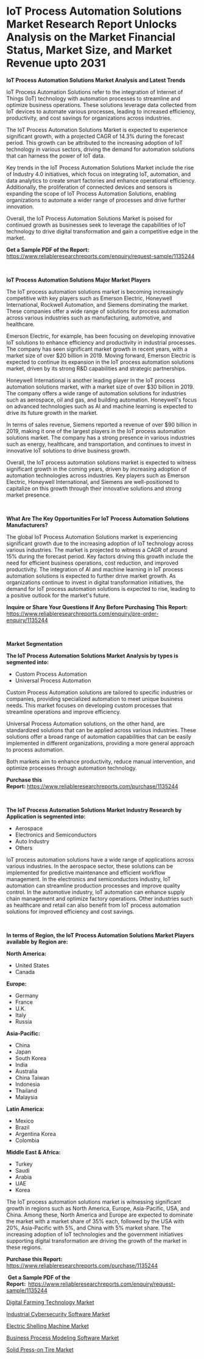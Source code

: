 <p><h1>IoT Process Automation Solutions Market Research Report Unlocks Analysis on the Market Financial Status, Market Size, and Market Revenue upto 2031</h1></p><p><strong>IoT Process Automation Solutions Market Analysis and Latest Trends</strong></p>
<p><p>IoT Process Automation Solutions refer to the integration of Internet of Things (IoT) technology with automation processes to streamline and optimize business operations. These solutions leverage data collected from IoT devices to automate various processes, leading to increased efficiency, productivity, and cost savings for organizations across industries.</p><p>The IoT Process Automation Solutions Market is expected to experience significant growth, with a projected CAGR of 14.3% during the forecast period. This growth can be attributed to the increasing adoption of IoT technology in various sectors, driving the demand for automation solutions that can harness the power of IoT data.</p><p>Key trends in the IoT Process Automation Solutions Market include the rise of Industry 4.0 initiatives, which focus on integrating IoT, automation, and data analytics to create smart factories and enhance operational efficiency. Additionally, the proliferation of connected devices and sensors is expanding the scope of IoT Process Automation Solutions, enabling organizations to automate a wider range of processes and drive further innovation.</p><p>Overall, the IoT Process Automation Solutions Market is poised for continued growth as businesses seek to leverage the capabilities of IoT technology to drive digital transformation and gain a competitive edge in the market.</p></p>
<p><strong>Get a Sample PDF of the Report:&nbsp;</strong> <a href="https://www.reliableresearchreports.com/enquiry/request-sample/1135244">https://www.reliableresearchreports.com/enquiry/request-sample/1135244</a></p>
<p>&nbsp;</p>
<p><strong>IoT Process Automation Solutions Major Market Players</strong></p>
<p><p>The IoT process automation solutions market is becoming increasingly competitive with key players such as Emerson Electric, Honeywell International, Rockwell Automation, and Siemens dominating the market. These companies offer a wide range of solutions for process automation across various industries such as manufacturing, automotive, and healthcare.</p><p>Emerson Electric, for example, has been focusing on developing innovative IoT solutions to enhance efficiency and productivity in industrial processes. The company has seen significant market growth in recent years, with a market size of over $20 billion in 2019. Moving forward, Emerson Electric is expected to continue its expansion in the IoT process automation solutions market, driven by its strong R&D capabilities and strategic partnerships.</p><p>Honeywell International is another leading player in the IoT process automation solutions market, with a market size of over $30 billion in 2019. The company offers a wide range of automation solutions for industries such as aerospace, oil and gas, and building automation. Honeywell's focus on advanced technologies such as AI and machine learning is expected to drive its future growth in the market.</p><p>In terms of sales revenue, Siemens reported a revenue of over $90 billion in 2019, making it one of the largest players in the IoT process automation solutions market. The company has a strong presence in various industries such as energy, healthcare, and transportation, and continues to invest in innovative IoT solutions to drive business growth.</p><p>Overall, the IoT process automation solutions market is expected to witness significant growth in the coming years, driven by increasing adoption of automation technologies across industries. Key players such as Emerson Electric, Honeywell International, and Siemens are well-positioned to capitalize on this growth through their innovative solutions and strong market presence.</p></p>
<p>&nbsp;</p>
<p><strong>What Are The Key Opportunities For IoT Process Automation Solutions Manufacturers?</strong></p>
<p><p>The global IoT Process Automation Solutions market is experiencing significant growth due to the increasing adoption of IoT technology across various industries. The market is projected to witness a CAGR of around 15% during the forecast period. Key factors driving this growth include the need for efficient business operations, cost reduction, and improved productivity. The integration of AI and machine learning in IoT process automation solutions is expected to further drive market growth. As organizations continue to invest in digital transformation initiatives, the demand for IoT process automation solutions is expected to rise, leading to a positive outlook for the market's future.</p></p>
<p><strong>Inquire or Share Your Questions If Any Before Purchasing This Report:</strong> <a href="https://www.reliableresearchreports.com/enquiry/pre-order-enquiry/1135244">https://www.reliableresearchreports.com/enquiry/pre-order-enquiry/1135244</a></p>
<p>&nbsp;</p>
<p><strong>Market Segmentation</strong></p>
<p><strong>The IoT Process Automation Solutions Market Analysis by types is segmented into:</strong></p>
<p><ul><li>Custom Process Automation</li><li>Universal Process Automation</li></ul></p>
<p><p>Custom Process Automation solutions are tailored to specific industries or companies, providing specialized automation to meet unique business needs. This market focuses on developing custom processes that streamline operations and improve efficiency.</p><p>Universal Process Automation solutions, on the other hand, are standardized solutions that can be applied across various industries. These solutions offer a broad range of automation capabilities that can be easily implemented in different organizations, providing a more general approach to process automation.</p><p>Both markets aim to enhance productivity, reduce manual intervention, and optimize processes through automation technology.</p></p>
<p><strong>Purchase this Report:&nbsp;</strong><a href="https://www.reliableresearchreports.com/purchase/1135244">https://www.reliableresearchreports.com/purchase/1135244</a></p>
<p>&nbsp;</p>
<p><strong>The IoT Process Automation Solutions Market Industry Research by Application is segmented into:</strong></p>
<p><ul><li>Aerospace</li><li>Electronics and Semiconductors</li><li>Auto Industry</li><li>Others</li></ul></p>
<p><p>IoT process automation solutions have a wide range of applications across various industries. In the aerospace sector, these solutions can be implemented for predictive maintenance and efficient workflow management. In the electronics and semiconductors industry, IoT automation can streamline production processes and improve quality control. In the automotive industry, IoT automation can enhance supply chain management and optimize factory operations. Other industries such as healthcare and retail can also benefit from IoT process automation solutions for improved efficiency and cost savings.</p></p>
<p>&nbsp;</p>
<p><strong>In terms of Region, the IoT Process Automation Solutions Market Players available by Region are:</strong></p>
<p>
    <p> <strong> North America: </strong>
        <ul>
            <li>United States</li>
            <li>Canada</li>
        </ul>
        </p> 
    <p> <strong> Europe: </strong>
        <ul>
            <li>Germany</li>
            <li>France</li>
            <li>U.K.</li>
            <li>Italy</li>
            <li>Russia</li>
        </ul>
        </p> 
    <p> <strong> Asia-Pacific: </strong>
        <ul>
            <li>China</li>
            <li>Japan</li>
            <li>South Korea</li>
            <li>India</li>
            <li>Australia</li>
            <li>China Taiwan</li>
            <li>Indonesia</li>
            <li>Thailand</li>
            <li>Malaysia</li>
        </ul>
        </p> 
    <p> <strong> Latin America: </strong>
        <ul>
            <li>Mexico</li>
            <li>Brazil</li>
            <li>Argentina Korea</li>
            <li>Colombia</li>
        </ul>
        </p> 
    <p> <strong> Middle East & Africa: </strong>
        <ul>
            <li>Turkey</li>
            <li>Saudi</li>
            <li>Arabia</li>
            <li>UAE</li>
            <li>Korea</li>
        </ul>
    </p>
    </p>
<p><p>The IoT process automation solutions market is witnessing significant growth in regions such as North America, Europe, Asia-Pacific, USA, and China. Among these, North America and Europe are expected to dominate the market with a market share of 35% each, followed by the USA with 20%, Asia-Pacific with 5%, and China with 5% market share. The increasing adoption of IoT technologies and the government initiatives supporting digital transformation are driving the growth of the market in these regions.</p></p>
<p><strong>Purchase this Report: </strong><a href="https://www.reliableresearchreports.com/purchase/1135244">https://www.reliableresearchreports.com/purchase/1135244</a></p>
<p>&nbsp;<strong>Get a Sample PDF of the Report:&nbsp;&nbsp;</strong><a href="https://www.reliableresearchreports.com/enquiry/request-sample/1135244">https://www.reliableresearchreports.com/enquiry/request-sample/1135244</a></p>
<p><strong></strong></p>
<p><p><a href="https://medium.com/@carolekunde/digital-farming-technology-market-trends-forecast-and-competitive-analysis-to-2031-0521066add6f">Digital Farming Technology Market</a></p><p><a href="https://medium.com/@carolekunde/industrial-cybersecurity-software-market-outlook-industry-overview-and-forecast-2024-to-2031-6c8388855342">Industrial Cybersecurity Software Market</a></p><p><a href="https://github.com/nicoletavirag/Market-Research-Report-List-2/blob/main/electric-shelling-machine-market.md">Electric Shelling Machine Market</a></p><p><a href="https://medium.com/@carolekunde/business-process-modeling-software-market-report-reveals-the-latest-trends-and-growth-opportunities-88f4e2e35a84">Business Process Modeling Software Market</a></p><p><a href="https://github.com/redneck06/Market-Research-Report-List-2/blob/main/solid-press-on-tire-market.md">Solid Press-on Tire Market</a></p></p>